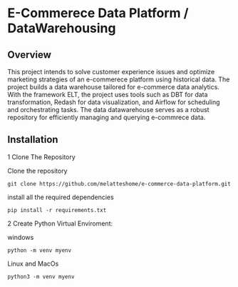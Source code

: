 # E-Commerece Data Platform / DataWarehousing 

## Overview
This project intends to solve customer experience issues and optimize marketing strategies of an e-commerece platform using historical data. The project builds a data warehouse tailored for e-commerce data analytics. With the framework ELT, the project uses tools such as DBT for data transformation, Redash for data visualization, and Airflow for scheduling and orchestrating tasks. The data datawarehouse serves as a robust repository for efficiently managing and querying e-commrece data.

## Installation
1 Clone The Repository 

  Clone the repository
  ```
  git clone https://github.com/melatteshome/e-commerce-data-platform.git
  ```
  install all the required dependencies
  ```
  pip install -r requirements.txt
  ```
2 Create Python Virtual Enviroment:

  windows
  ```
  python -m venv myenv
  ```
  Linux and MacOs

  ```
  python3 -m venv myenv
  ```

  
